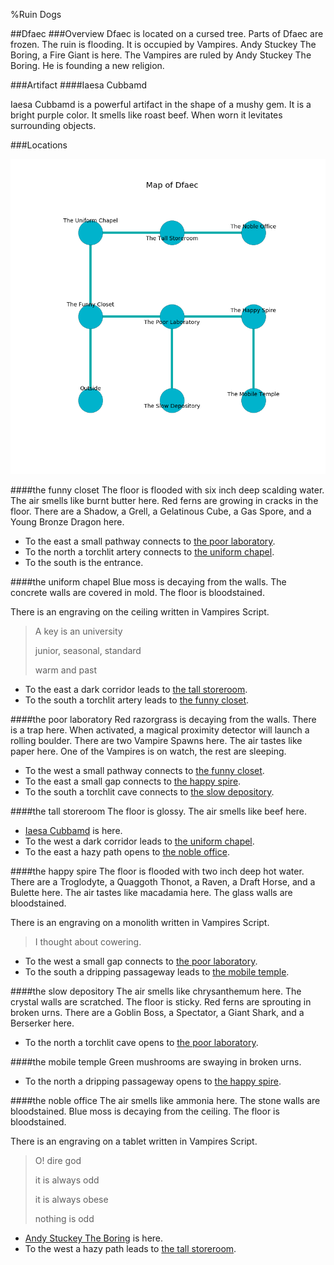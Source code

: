 %Ruin Dogs

##Dfaec
###Overview
Dfaec is located on a cursed tree. Parts of Dfaec are frozen. The ruin is flooding. It is occupied by Vampires. <a name="Andy-Stuckey-The-Boring"></a>Andy Stuckey The Boring, a Fire Giant is here. The Vampires are ruled by Andy Stuckey The Boring. He  is founding a new religion. 



###Artifact
####<a name="Iaesa-Cubbamd"></a>Iaesa Cubbamd


Iaesa Cubbamd is a powerful artifact in the shape of a mushy gem. It is a bright purple color. It smells like roast beef. When worn it levitates surrounding objects. 





###Locations


![](../v2/images/Dfaec.png)

####<a name="the-funny-closet"></a>the funny closet
The floor is flooded with six inch deep scalding water. The air smells like burnt butter here. Red ferns are growing in cracks in the floor. There are a Shadow, a Grell, a Gelatinous Cube, a Gas Spore, and a Young Bronze Dragon here. 



* To the east a small pathway connects to [the poor laboratory](#the-poor-laboratory).
* To the north a torchlit artery connects to [the uniform chapel](#the-uniform-chapel).
* To the south is the entrance.


####<a name="the-uniform-chapel"></a>the uniform chapel
Blue moss is decaying from the walls. The concrete walls are covered in mold. The floor is bloodstained. 

There is an engraving on the ceiling written in Vampires Script. 

> A key is an university
>
> junior, seasonal, standard
>
> warm and past
>


* To the east a dark corridor leads to [the tall storeroom](#the-tall-storeroom).
* To the south a torchlit artery leads to [the funny closet](#the-funny-closet).


####<a name="the-poor-laboratory"></a>the poor laboratory
Red razorgrass is decaying from the walls. There is a trap here. When activated, a magical proximity detector will launch a rolling boulder. There are two Vampire Spawns here. The air tastes like paper here. One of the Vampires is on watch, the rest are sleeping. 



* To the west a small pathway connects to [the funny closet](#the-funny-closet).
* To the east a small gap connects to [the happy spire](#the-happy-spire).
* To the south a torchlit cave connects to [the slow depository](#the-slow-depository).


####<a name="the-tall-storeroom"></a>the tall storeroom
The floor is glossy. The air smells like beef here. 



* [Iaesa Cubbamd](#Iaesa-Cubbamd) is here.
* To the west a dark corridor leads to [the uniform chapel](#the-uniform-chapel).
* To the east a hazy path opens to [the noble office](#the-noble-office).


####<a name="the-happy-spire"></a>the happy spire
The floor is flooded with two inch deep hot water. There are a Troglodyte, a Quaggoth Thonot, a Raven, a Draft Horse, and a Bulette here. The air tastes like macadamia here. The glass walls are bloodstained. 

There is an engraving on a monolith written in Vampires Script. 

> I thought about cowering.
>


* To the west a small gap connects to [the poor laboratory](#the-poor-laboratory).
* To the south a dripping passageway leads to [the mobile temple](#the-mobile-temple).


####<a name="the-slow-depository"></a>the slow depository
The air smells like chrysanthemum here. The crystal walls are scratched. The floor is sticky. Red ferns are sprouting in broken urns. There are a Goblin Boss, a Spectator, a Giant Shark, and a Berserker here. 



* To the north a torchlit cave opens to [the poor laboratory](#the-poor-laboratory).


####<a name="the-mobile-temple"></a>the mobile temple
Green mushrooms are swaying in broken urns. 



* To the north a dripping passageway opens to [the happy spire](#the-happy-spire).


####<a name="the-noble-office"></a>the noble office
The air smells like ammonia here. The stone walls are bloodstained. Blue moss is decaying from the ceiling. The floor is bloodstained. 

There is an engraving on a tablet written in Vampires Script. 

> O! dire god
>
> it is always odd
>
> it is always obese
>
> nothing is odd
>


* [Andy Stuckey The Boring](#Andy-Stuckey-The-Boring) is here.
* To the west a hazy path leads to [the tall storeroom](#the-tall-storeroom).


